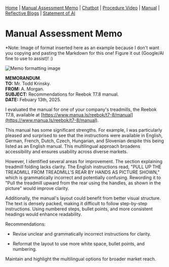 [Home](index.md) | [Manual Assessment Memo](manual_assessment_memo.md) | [Chatbot](chatbot.md) | [Procedure Video](procedure_video.md) | [Manual](manual.md) | [Reflective Blogs](reflective_blogs.md) | [Statement of AI](AIstatement.md) 

# Manual Assessment Memo

*Note: Image of format inserted here as an example because I don't want you copying and pasting the Markdown for this one! Figure it out (Google/AI fine to use to assist)! :)

![Memo formatting image](memoLabels.jpg) 



**MEMORANDUM**.<br>
**TO:** Mr. Todd Krinsky.<br>
**FROM:** A. Morgan.<br>
**SUBJECT:** Recommendations for Reebok T7.8 manual.<br>
**DATE:** Febuary 13th, 2025.<br>

I evaluated the manual for one of your company's treadmills, the Reebok T7.8, available at [https://www.manua.ls/reebok/t7-8/manual](https://www.manua.ls/reebok/t7-8/manual).

This manual has some significant strengths. For example, I was particularly pleased and surprised to see that the instructions were available in English, German, French, Dutch, Czech, Hungarian, and Slovenian despite this being listed as an English manual. This multilingual approach broadens accessibility and ensures usability across diverse markets.

However, I identified several areas for improvement. The section explaining treadmill folding lacks clarity. The English instructions read, "PULL UP THE TREADMILL FROM TREADMILL'S REAR BY HANDS AS PICTURE SHOWN," which is grammatically incorrect and potentially confusing. Rewording it to "Pull the treadmill upward from the rear using the handles, as shown in the picture" would improve clarity.

Additionally, the manual's layout could benefit from better visual structure. The text is densely packed, making it difficult to follow step-by-step instructions. Using numbered steps, bullet points, and more consistent headings would enhance readability.

Recommendations:

- Revise unclear and grammatically incorrect instructions for clarity.

- Reformat the layout to use more white space, bullet points, and numbering.

Maintain and highlight the multilingual options for broader market reach.
